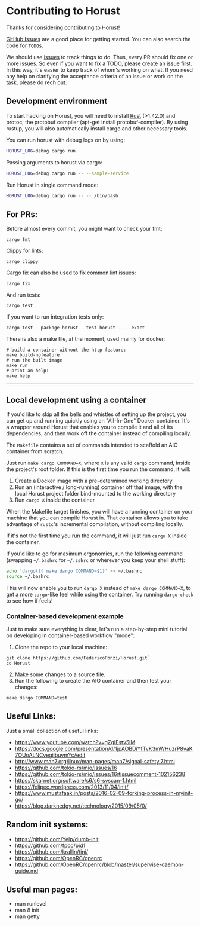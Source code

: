 # Contributing to Horust

Thanks for considering contributing to Horust!

[GitHub Issues](https://github.com/FedericoPonzi/horust/issues) are a good place for getting started.
You can also search the code for `TODO`s.

We should use [issues](https://github.com/FedericoPonzi/Horust/issues/new) to track things to do. Thus, every PR should
fix one or more issues.
So even if you want to fix a TODO, please create an issue first.
In this way, it's easier to keep track of whom's working on what. If you need any help on clarifying the acceptance
criteria of an issue or work on the task, please do rech out.

## Development environment

To start hacking on Horust, you will need to install [Rust](https://www.rust-lang.org/tools/install) (>1.42.0) and
protoc, the protobuf compiler (apt-get install protobuf-compiler).
By using rustup, you will also automatically install cargo and other necessary tools.

You can run horust with debug logs on by using:

```bash
HORUST_LOG=debug cargo run 
```

Passing arguments to horust via cargo:

```bash
HORUST_LOG=debug cargo run -- --sample-service
```

Run Horust in single command mode:

```bash
HORUST_LOG=debug cargo run -- -- /bin/bash
```

## For PRs:

Before almost every commit, you might want to check your fmt:

```
cargo fmt
```

Clippy for lints:

```
cargo clippy
```

Cargo fix can also be used to fix common lint issues:

```
cargo fix
```

And run tests:

```
cargo test
```

If you want to run integration tests only:

```
cargo test --package horust --test horust -- --exact
```

There is also a make file, at the moment, used mainly for docker:

```
# build a container without the http feature:
make build-nofeature
# run the built image
make run
# print an help:
make help 
```

---

## Local development using a container

If you'd like to skip all the bells and whistles of setting up the project, you can get up and running quickly using an
"All-In-One" Docker container. It's a wrapper around Horust that enables you to compile it and all of its dependencies,
and then work off the container instead of compiling locally.

The `Makefile` contains a set of commands intended to scaffold an AIO container from scratch.

Just run `make dargo COMMAND=X`, where `X` is any valid `cargo` command, inside the project's root folder.
If this is the first time you run the command, it will:

1. Create a Docker image with a pre-determined working directory
2. Run an (interactive / long-running) container off that image, with the local Horust project folder bind-mounted to
   the working directory
3. Run `cargo X` inside the container

When the Makefile target finishes, you will have a running container on your machine that you can compile Horust in.
That container allows you to take advantage of `rustc`'s incremental compilation, without compiling locally.

If it's not the first time you run the command, it will just run `cargo X` inside the container.

If you'd like to go for maximum ergonomics, run the following command (swapping `~/.bashrc` for `~/.zshrc` or wherever
you keep your shell stuff):

```bash
echo 'dargo(){ make dargo COMMAND=$1}' >> ~/.bashrc
source ~/.bashrc
```

This will now enable you to run `dargo X` instead of `make dargo COMMAND=X`, to get a more `cargo`-like feel while using
the container.
Try running `dargo check` to see how if feels!

### Container-based development example

Just to make sure everything is clear, let's run a step-by-step mini tutorial on developing in container-based
workflow "mode":

1. Clone the repo to your local machine:

```shell 
git clone https://github.com/FedericoPonzi/Horust.git`
cd Horust
```

2. Make some changes to a source file.
3. Run the following to create the AIO container and then test your changes:

```shell
make dargo COMMAND=test
```

## Useful Links:

Just a small collection of useful links:

* https://www.youtube.com/watch?v=gZqIEstv5lM
* https://docs.google.com/presentation/d/1jpAOBDiYfTvK3mWHuzrP8vaK7OUoALNCvegiibuvmYc/edit
* http://www.man7.org/linux/man-pages/man7/signal-safety.7.html
* https://github.com/tokio-rs/mio/issues/16
* https://github.com/tokio-rs/mio/issues/16#issuecomment-102156238
* https://skarnet.org/software/s6/s6-svscan-1.html
* https://felipec.wordpress.com/2013/11/04/init/
* https://www.mustafaak.in/posts/2016-02-09-forking-process-in-myinit-go/
* https://blog.darknedgy.net/technology/2015/09/05/0/

## Random init systems:

* https://github.com/Yelp/dumb-init
* https://github.com/fpco/pid1
* https://github.com/krallin/tini/
* https://github.com/OpenRC/openrc
* https://github.com/OpenRC/openrc/blob/master/supervise-daemon-guide.md

## Useful man pages:

* man runlevel
* man 8 init
* man getty
